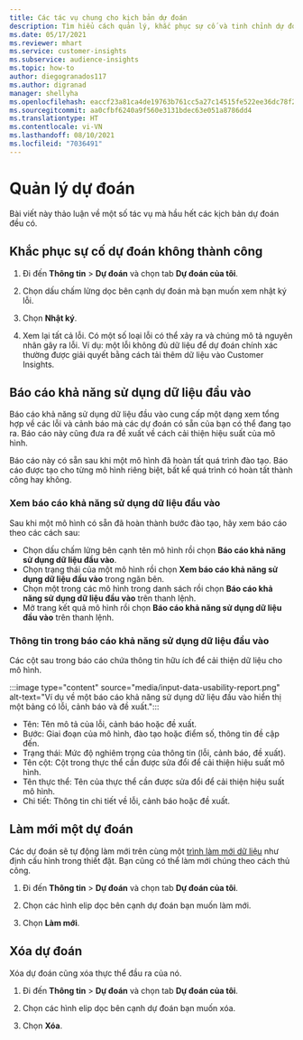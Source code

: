 ```yaml
---
title: Các tác vụ chung cho kịch bản dự đoán
description: Tìm hiểu cách quản lý, khắc phục sự cố và tinh chỉnh dự đoán.
ms.date: 05/17/2021
ms.reviewer: mhart
ms.service: customer-insights
ms.subservice: audience-insights
ms.topic: how-to
author: diegogranados117
ms.author: digranad
manager: shellyha
ms.openlocfilehash: eaccf23a81ca4de19763b761cc5a27c14515fe522ee36dc78f294208b681966e
ms.sourcegitcommit: aa0cfbf6240a9f560e3131bdec63e051a8786dd4
ms.translationtype: HT
ms.contentlocale: vi-VN
ms.lasthandoff: 08/10/2021
ms.locfileid: "7036491"
---
```

# <a name="manage-predictions"></a>Quản lý dự đoán

Bài viết này thảo luận về một số tác vụ mà hầu hết các kịch bản dự đoán đều có.

## <a name="troubleshoot-a-failed-prediction"></a>Khắc phục sự cố dự đoán không thành công

1. Đi đến **Thông tin** > **Dự đoán** và chọn tab **Dự đoán của tôi**.

1. Chọn dấu chấm lửng dọc bên cạnh dự đoán mà bạn muốn xem nhật ký lỗi.

1. Chọn **Nhật ký**.

1. Xem lại tất cả lỗi. Có một số loại lỗi có thể xảy ra và chúng mô tả nguyên nhân gây ra lỗi. Ví dụ: một lỗi không đủ dữ liệu để dự đoán chính xác thường được giải quyết bằng cách tải thêm dữ liệu vào Customer Insights.

## <a name="input-data-usability-report"></a>Báo cáo khả năng sử dụng dữ liệu đầu vào

Báo cáo khả năng sử dụng dữ liệu đầu vào cung cấp một dạng xem tổng hợp về các lỗi và cảnh báo mà các dự đoán có sẵn của bạn có thể đang tạo ra. Báo cáo này cũng đưa ra đề xuất về cách cải thiện hiệu suất của mô hình.

Báo cáo này có sẵn sau khi một mô hình đã hoàn tất quá trình đào tạo. Báo cáo được tạo cho từng mô hình riêng biệt, bất kể quá trình có hoàn tất thành công hay không.

### <a name="view-the-input-data-usability-report"></a>Xem báo cáo khả năng sử dụng dữ liệu đầu vào

Sau khi một mô hình có sẵn đã hoàn thành bước đào tạo, hãy xem báo cáo theo các cách sau:
- Chọn dấu chấm lửng bên cạnh tên mô hình rồi chọn **Báo cáo khả năng sử dụng dữ liệu đầu vào**.
- Chọn trạng thái của một mô hình rồi chọn **Xem báo cáo khả năng sử dụng dữ liệu đầu vào** trong ngăn bên.
- Chọn một trong các mô hình trong danh sách rồi chọn **Báo cáo khả năng sử dụng dữ liệu đầu vào** trên thanh lệnh.
- Mở trang kết quả mô hình rồi chọn **Báo cáo khả năng sử dụng dữ liệu đầu vào** trên thanh lệnh.

### <a name="information-in-the-input-data-usability-report"></a>Thông tin trong báo cáo khả năng sử dụng dữ liệu đầu vào

Các cột sau trong báo cáo chứa thông tin hữu ích để cải thiện dữ liệu cho mô hình.

:::image type="content" source="media/input-data-usability-report.png" alt-text="Ví dụ về một báo cáo khả năng sử dụng dữ liệu đầu vào hiển thị một bảng có lỗi, cảnh báo và đề xuất.":::

- Tên: Tên mô tả của lỗi, cảnh báo hoặc đề xuất.
- Bước: Giai đoạn của mô hình, đào tạo hoặc điểm số, thông tin đề cập đến.
- Trạng thái: Mức độ nghiêm trọng của thông tin (lỗi, cảnh báo, đề xuất).
- Tên cột: Cột trong thực thể cần được sửa đổi để cải thiện hiệu suất mô hình.
- Tên thực thể: Tên của thực thể cần được sửa đổi để cải thiện hiệu suất mô hình.
- Chi tiết: Thông tin chi tiết về lỗi, cảnh báo hoặc đề xuất.

## <a name="refresh-a-prediction"></a>Làm mới một dự đoán

Các dự đoán sẽ tự động làm mới trên cùng một [trình làm mới dữ liệu](system.md#schedule-tab) như định cấu hình trong thiết đặt. Bạn cũng có thể làm mới chúng theo cách thủ công.

1. Đi đến **Thông tin** > **Dự đoán** và chọn tab **Dự đoán của tôi**.

1. Chọn các hình elip dọc bên cạnh dự đoán bạn muốn làm mới.

1. Chọn **Làm mới**.

## <a name="delete-a-prediction"></a>Xóa dự đoán

Xóa dự đoán cũng xóa thực thể đầu ra của nó.

1. Đi đến **Thông tin** > **Dự đoán** và chọn tab **Dự đoán của tôi**.

1. Chọn các hình elip dọc bên cạnh dự đoán bạn muốn xóa.

1. Chọn **Xóa**.
